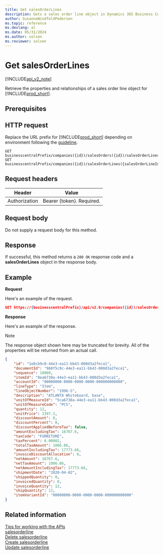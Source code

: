 ```yaml
---
title: Get salesOrderLines  
description: Gets a sales order line object in Dynamics 365 Business Central.
author: SusanneWindfeldPedersen
ms.topic: reference
ms.devlang: al
ms.date: 05/31/2024
ms.author: solsen
ms.reviewer: solsen
---
```


# Get salesOrderLines

[!INCLUDE[api_v2_note](../../../includes/api_v2_note.md)]

Retrieve the properties and relationships of a sales order line object for [!INCLUDE[prod_short](../../../includes/prod_short.md)].

## Prerequisites

## HTTP request
Replace the URL prefix for [!INCLUDE[prod_short](../../../includes/prod_short.md)] depending on environment following the [guideline](../../v2.0/endpoints-apis-for-dynamics.md).

```
GET businesscentralPrefix/companies({id})/salesOrders({id})/salesOrderLines({salesOrderLineId})
GET businesscentralPrefix/companies({id})/salesOrderLines({salesOrderLineId})
```

## Request headers

|Header|Value|
|------|-----|
|Authorization  |Bearer {token}. Required. |

## Request body
Do not supply a request body for this method.

## Response
If successful, this method returns a ```200 OK``` response code and a **salesOrderLines** object in the response body.

## Example

**Request**

Here's an example of the request.
```json
GET https://{businesscentralPrefix}/api/v2.0/companies({id})/salesOrders({id})/salesOrderLines({salesOrderLineId})
```

**Response**

Here's an example of the response. 

> [!NOTE]  
>   The response object shown here may be truncated for brevity. All of the properties will be returned from an actual call.

```json
{
    "id": "1e8cb9c0-44e3-ea11-bb43-000d3a2feca1",
    "documentId": "960f5c9c-44e3-ea11-bb43-000d3a2feca1",
    "sequence": 10000,
    "itemId": "0ea6738a-44e3-ea11-bb43-000d3a2feca1",
    "accountId": "00000000-0000-0000-0000-000000000000",
    "lineType": "Item",
    "lineObjectNumber": "1996-S",
    "description": "ATLANTA Whiteboard, base",
    "unitOfMeasureId": "5ca6738a-44e3-ea11-bb43-000d3a2feca1",
    "unitOfMeasureCode": "PCS",
    "quantity": 12,
    "unitPrice": 1397.3,
    "discountAmount": 0,
    "discountPercent": 0,
    "discountAppliedBeforeTax": false,
    "amountExcludingTax": 16767.6,
    "taxCode": "FURNITURE",
    "taxPercent": 6.00002,
    "totalTaxAmount": 1006.06,
    "amountIncludingTax": 17773.66,
    "invoiceDiscountAllocation": 0,
    "netAmount": 16767.6,
    "netTaxAmount": 1006.06,
    "netAmountIncludingTax": 17773.66,
    "shipmentDate": "2020-04-02",
    "shippedQuantity": 0,
    "invoicedQuantity": 0,
    "invoiceQuantity": 12,
    "shipQuantity": 12,
    "itemVariantId": "00000000-0000-0000-0000-000000000000"
}
```

## Related information
[Tips for working with the APIs](../../../developer/devenv-connect-apps-tips.md)    
[salesorderline](../resources/dynamics_salesorderline.md)    
[Delete salesorderline](dynamics_salesorderline_Delete.md)    
[Create salesorderline](dynamics_salesorderline_Create.md)    
[Update salesorderline](dynamics_salesorderline_Update.md)    
